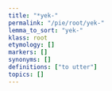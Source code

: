 ```yaml
---
title: "*yek-"
permalink: "/pie/root/yek-"
lemma_to_sort: "yek-"
klass: root
etymology: []
markers: []
synonyms: []
definitions: ["to utter"]
topics: []
---
```

